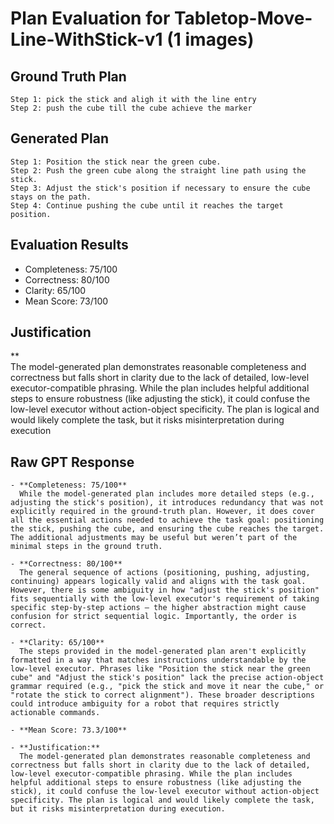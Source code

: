 # Plan Evaluation for Tabletop-Move-Line-WithStick-v1 (1 images)

## Ground Truth Plan
```
Step 1: pick the stick and aligh it with the line entry
Step 2: push the cube till the cube achieve the marker
```

## Generated Plan
```
Step 1: Position the stick near the green cube.
Step 2: Push the green cube along the straight line path using the stick.
Step 3: Adjust the stick's position if necessary to ensure the cube stays on the path.
Step 4: Continue pushing the cube until it reaches the target position.
```

## Evaluation Results
- Completeness: 75/100
- Correctness: 80/100
- Clarity: 65/100
- Mean Score: 73/100

## Justification
**  
  The model-generated plan demonstrates reasonable completeness and correctness but falls short in clarity due to the lack of detailed, low-level executor-compatible phrasing. While the plan includes helpful additional steps to ensure robustness (like adjusting the stick), it could confuse the low-level executor without action-object specificity. The plan is logical and would likely complete the task, but it risks misinterpretation during execution

## Raw GPT Response
```
- **Completeness: 75/100**  
  While the model-generated plan includes more detailed steps (e.g., adjusting the stick's position), it introduces redundancy that was not explicitly required in the ground-truth plan. However, it does cover all the essential actions needed to achieve the task goal: positioning the stick, pushing the cube, and ensuring the cube reaches the target. The additional adjustments may be useful but weren’t part of the minimal steps in the ground truth.  

- **Correctness: 80/100**  
  The general sequence of actions (positioning, pushing, adjusting, continuing) appears logically valid and aligns with the task goal. However, there is some ambiguity in how "adjust the stick's position" fits sequentially with the low-level executor's requirement of taking specific step-by-step actions — the higher abstraction might cause confusion for strict sequential logic. Importantly, the order is correct.  

- **Clarity: 65/100**  
  The steps provided in the model-generated plan aren't explicitly formatted in a way that matches instructions understandable by the low-level executor. Phrases like "Position the stick near the green cube" and "Adjust the stick's position" lack the precise action-object grammar required (e.g., "pick the stick and move it near the cube," or "rotate the stick to correct alignment"). These broader descriptions could introduce ambiguity for a robot that requires strictly actionable commands.

- **Mean Score: 73.3/100**

- **Justification:**  
  The model-generated plan demonstrates reasonable completeness and correctness but falls short in clarity due to the lack of detailed, low-level executor-compatible phrasing. While the plan includes helpful additional steps to ensure robustness (like adjusting the stick), it could confuse the low-level executor without action-object specificity. The plan is logical and would likely complete the task, but it risks misinterpretation during execution.
```
